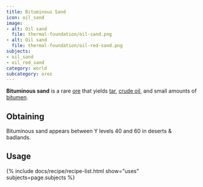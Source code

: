 ```yaml
---
title: Bituminous Sand
icon: oil_sand
image:
- alt: Oil sand
  file: thermal-foundation/oil-sand.png
- alt: Oil sand
  file: thermal-foundation/oil-red-sand.png
subjects: 
- oil_sand
- oil_red_sand
category: world
subcategory: ores
---
```


**Bituminous sand** is a rare [ore](https://minecraft.fandom.com/wiki/Ore) that yields [tar](../tar/), [crude oil](../crude-oil-bucket), and small amounts of [bitumen](../bitumen).

Obtaining
---------

Bituminous sand appears between Y levels 40 and 60 in deserts & badlands.

Usage
-----

{% include docs/recipe/recipe-list.html show="uses" subjects=page.subjects %}